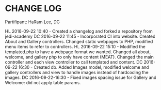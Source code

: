 CHANGE LOG
===========================
Partifipant: HaRam Lee, DC

HL 2016-09-22 10:40 - Created a changelog and forked a repository from jedi-academy 
DC 2016-09-22 11:45 - Incorporated CI into website. Created About and Gallery controllers. 
                      Changed static webpages to PHP, modified menu items to refer to controllers.
HL 2016-09-22 15:10 - Modified the templated.php to have a webpage format we wanted. Changed all
					  about, welcome, and gallery php to only have content (MEAT). Changed the
					  main controller and each view controller to call templated and content.
DC 2016-09-22 16:30 - Created db. Added Images model, modified welcome and gallery controllers and view to handle images instead of hardcoding the images.
DC 2016-09-22-16:30 - Fixed images spacing issue for Gallery and Welcome: did not apply table params.